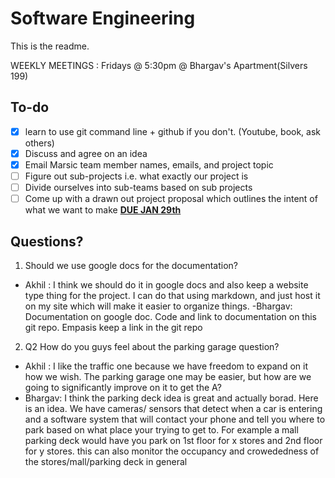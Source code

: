 # Software Engineering
This is the readme.

WEEKLY MEETINGS : Fridays @ 5:30pm @ Bhargav's Apartment(Silvers 199)

## To-do

- [x] learn to use git command line + github if you don't. (Youtube, book, ask others)
- [x] Discuss and agree on an idea
- [x] Email Marsic team member names, emails, and project topic
- [ ] Figure out sub-projects i.e. what exactly our project is
- [ ] Divide ourselves into sub-teams based on sub projects
- [ ] Come up with a drawn out project proposal which outlines the intent of what we want to make <u>**DUE JAN 29th**</u>

## Questions?
1. Should we use google docs for the documentation?
  - Akhil : I think we should do it in google docs and also keep a website type thing for the project. I can do that using markdown, and just host it on my site which will make it easier to organize things.
  -Bhargav: Documentation on google doc. Code and link to documentation on this git repo. Empasis keep a link in the git repo

2. Q2 How do you guys feel about the parking garage question?
  - Akhil : I like the traffic one because we have freedom to expand on it how we wish. The parking garage one may be easier, but how are we going to significantly improve on it to get the A?
  - Bhargav: I think the parking deck idea is great and actually borad. Here is an idea. We have cameras/ sensors that detect when a car is entering and a software system that will contact your phone and tell you where to park based on what place your trying to get to. For example a mall parking deck would have you park on 1st floor for x stores and 2nd floor for y stores. this can also monitor the occupancy and crowededness of the stores/mall/parking deck in general
